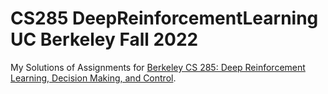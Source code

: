 # CS285 DeepReinforcementLearning UC Berkeley Fall 2022
My Solutions of Assignments for [Berkeley CS 285: Deep Reinforcement Learning, Decision Making, and Control](http://rail.eecs.berkeley.edu/deeprlcourse/).
